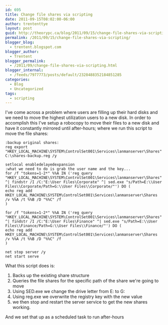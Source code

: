 ```yaml
---
id: 695
title: Change file shares via scripting
date: 2011-09-15T08:02:00-06:00
author: trententtye
layout: post
guid: http://theorypc.ca/blog/2011/09/15/change-file-shares-via-scripting/
permalink: /2011/09/15/change-file-shares-via-scripting/
blogger_blog:
  - trentent.blogspot.com
blogger_author:
  - Trentent
blogger_permalink:
  - /2011/09/change-file-shares-via-scripting.html
blogger_internal:
  - /feeds/7977773/posts/default/2328488352184851285
categories:
  - Blog
  - Uncategorized
tags:
  - scripting
---
```

I've come across a problem where users are filling up their hard disks and we need to move the highest utilization users to a new disk. In order to accomplish this I've setup a robocopy to move their files to a new disk and have it constantly mirrored until after-hours; where we run this script to move the file shares:

> 
```plaintext
:backup original shares:
reg export "HKEY_LOCAL_MACHINE\SYSTEM\ControlSet001\Services\lanmanserver\Shares" C:\shares-backup.reg /y

setlocal enabledelayedexpansion
:what we need to do is grab the user name and the key...
for /f "tokens=1-2*" %%A IN ('reg query "HKEY_LOCAL_MACHINE\SYSTEM\ControlSet001\Services\lanmanserver\Shares" ^| findstr /I /C:"E:\User Files\Corporate" ^| sed.exe "s/Path=E:\\User Files\\Corporate/Path=G:\\User Files\\Corporate/"') DO (
echo reg add HKEY_LOCAL_MACHINE\SYSTEM\ControlSet001\Services\lanmanserver\Shares /v %%A /t %%B /D "%%C" /f
)

for /f "tokens=1-2*" %%A IN ('reg query "HKEY_LOCAL_MACHINE\SYSTEM\ControlSet001\Services\lanmanserver\Shares" ^| findstr /I /C:"E:\User Files\Finance" ^| sed.exe "s/Path=E:\\User Files\\Finance/Path=G:\\User Files\\Finance/"') DO (
echo reg add HKEY_LOCAL_MACHINE\SYSTEM\ControlSet001\Services\lanmanserver\Shares /v %%A /t %%B /D "%%C" /f
)

net stop server /y
net start serve
```


What this script does is:  
1) Backs up the existing share structure  
2) Queries the file shares for the specific path of the share we're going to move  
3) Using SED.exe we change the drive letter from E: to G:  
4) Using reg.exe we overwrite the registry key with the new value  
5) we then stop and restart the server service to get the new shares working.

And we set that up as a scheduled task to run after-hours 

<!-- AddThis Advanced Settings generic via filter on the_content -->

<!-- AddThis Share Buttons generic via filter on the_content -->
